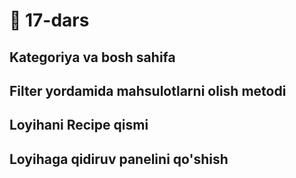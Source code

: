 # 📔 17-dars

## Kategoriya va bosh sahifa

## Filter yordamida mahsulotlarni olish metodi

## Loyihani  Recipe qismi

## Loyihaga qidiruv panelini qo'shish